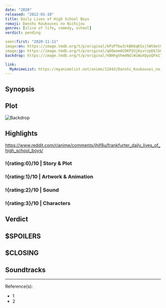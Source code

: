 ```yaml
---
date: "2020"
released: "2012-01-10"
title: Daily Lives of High School Boys
romaji: Danshi Koukousei no Nichijou
genres: [slice of life, comedy, school]
verdict: pending

seen:first: "2020-11-11"
image:en: https://image.tmdb.org/t/p/original/kPzPTbw3rkB66qKSsjlWtOetQWc.jpg
image:jp: https://image.tmdb.org/t/p/original/q6OeemACDKP2Uj8yvrzpDklGOnw.jpg
backdrop: https://image.tmdb.org/t/p/original/hBHhgVhm4NGlWiWuXQyoQFm17Pp.jpg

link:
  MyAnimeList: https://myanimelist.net/anime/11843/Danshi_Koukousei_no_Nichijou/
---
```



## Synopsis

## Plot

![Backdrop]()

## Highlights

<https://www.reddit.com/r/anime/comments/jhjf8u/frankfurter_daily_lives_of_high_school_boys/>

### !{rating:0}/10 | Story & Plot

### !{rating:1}/10 | Artwork & Animation

### !{rating:2}/10 | Sound

### !{rating:3}/10 | Characters

## Verdict

## $SPOILERS

## $CLOSING

## Soundtracks

***
Reference(s):

- 1
- 2
